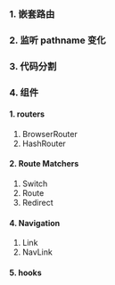 <!-- @format -->

### 1. 嵌套路由

### 2. 监听 pathname 变化

### 3. 代码分割

### 4. 组件

#### 1. routers

1. BrowserRouter
2. HashRouter

#### 2. Route Matchers

1. Switch
2. Route
3. Redirect

#### 4. Navigation

1. Link
2. NavLink

#### 5. hooks
